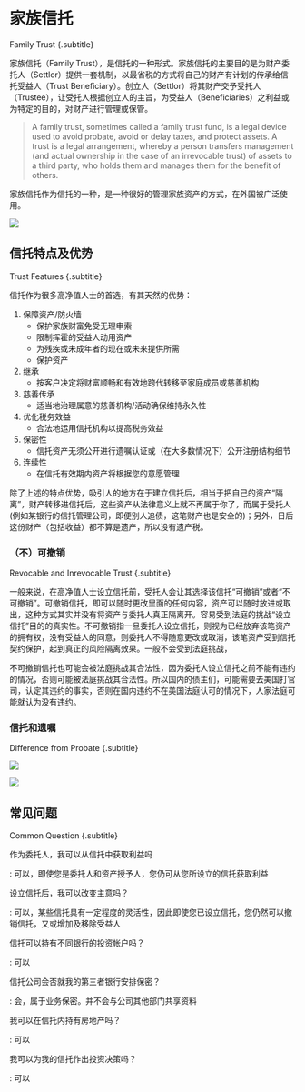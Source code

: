 # 家族信托
Family Trust {.subtitle}

家族信托（Family Trust），是信托的一种形式。家族信托的主要目的是为财产委托人（Settlor）提供一套机制，以最省税的方式将自己的财产有计划的传承给信托受益人（Trust Beneficiary）。创立人（Settlor）将其财产交予受托人（Trustee），让受托人根据创立人的主旨，为受益人（Beneficiaries）之利益或为特定的目的，对财产进行管理或保管。

> A family trust, sometimes called a family trust fund, is a legal device used to avoid probate, avoid or delay taxes, and protect assets. A trust is a legal arrangement, whereby a person transfers management (and actual ownership in the case of an irrevocable trust) of assets to a third party, who holds them and manages them for the benefit of others.

家族信托作为信托的一种，是一种很好的管理家族资产的方式，在外国被广泛使用。

![](https://pic3.zhimg.com/80/v2-ca9b13ab364e6a66f89d5381466db05c_hd.jpg)


## 信托特点及优势

Trust Features {.subtitle}

信托作为很多高净值人士的首选，有其天然的优势：

1. 保障资产/防火墙
   - 保护家族财富免受无理申索
   - 限制挥霍的受益人动用资产
   - 为残疾或未成年者的现在或未来提供所需
   - 保护资产
2. 继承
   - 按客户决定将财富顺畅和有效地跨代转移至家庭成员或慈善机构
3. 慈善传承
   - 适当地治理属意的慈善机构/活动确保维持永久性
4. 优化税务效益
   - 合法地运用信托机构以提高税务效益
5. 保密性
   - 信托资产无须公开进行遗嘱认证或（在大多数情况下）公开注册结构细节
6. 连续性
   - 在信托有效期内资产将根据您的意愿管理

除了上述的特点优势，吸引人的地方在于建立信托后，相当于把自己的资产“隔离”，财产转移进信托后，这些资产从法律意义上就不再属于你了，而属于受托人(例如某银行的信托管理公司，即便别人追债，这笔财产也是安全的)；另外，日后这份财产（包括收益）都不算是遗产，所以没有遗产税。


### （不）可撤销
Revocable and Inrevocable Trust {.subtitle}

一般来说，在高净值人士设立信托前，受托人会让其选择该信托“可撤销”或者“不可撤销”。可撤销信托，即可以随时更改里面的任何内容，资产可以随时放进或取出，这种方式其实并没有将资产与委托人真正隔离开。容易受到法庭的挑战“设立信托”目的的真实性。不可撤销指一旦委托人设立信托，则视为已经放弃该笔资产的拥有权，没有受益人的同意，则委托人不得随意更改或取消，该笔资产受到信托契约保护，起到真正的风险隔离效果。一般不会受到法庭挑战，

不可撤销信托也可能会被法庭挑战其合法性，因为委托人设立信托之前不能有违约的情况，否则可能被法庭挑战其合法性。所以国内的债主们，可能需要去美国打官司，认定其违约的事实，否则在国内违约不在美国法庭认可的情况下，人家法庭可能就认为没有违约。


### 信托和遗嘱
Difference from Probate {.subtitle}

![](https://pic4.zhimg.com/80/v2-cf3c13a2e3f223f1d8c5d1be2c722cfb_hd.jpg)

![](https://pic1.zhimg.com/80/v2-37238c7d82dac584afa5e288c2809754_hd.jpg)





## 常见问题

Common Question {.subtitle}

作为委托人，我可以从信托中获取利益吗

: 可以，即使您是委托人和资产授予人，您仍可从您所设立的信托获取利益

设立信托后，我可以改变主意吗？

: 可以，某些信托具有一定程度的灵活性，因此即使您已设立信托，您仍然可以撤销信托，又或增加及移除受益人

信托可以持有不同银行的投资帐户吗？

: 可以

信托公司会否就我的第三者银行安排保密？

: 会，属于业务保密。并不会与公司其他部门共享资料

我可以在信托内持有房地产吗？

: 可以

我可以为我的信托作出投资决策吗？

: 可以


